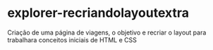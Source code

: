 # explorer-recriandolayoutextra
 Criação de uma página de viagens, o objetivo e recriar o layout para trabalhara conceitos iniciais de HTML e CSS 
